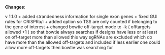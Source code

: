 **Changes:**

v   1.1.0   +   added strandedness information for single exon genes
            +   fixed GUI rules for CRISPRa/i
            +   added option so TSS are only counted if belonging to the gene of interest
            +   changed bowtie off-target mode to -k ( offtargets allowed +1 ) so that bowtie
                always searches if designs have less or at least on off-target more than allowed
                this way sgRNAs are excluded which do have more than the allowed off-targets and included if less
                earlier one could allow more off-targets then bowtie was searching for
